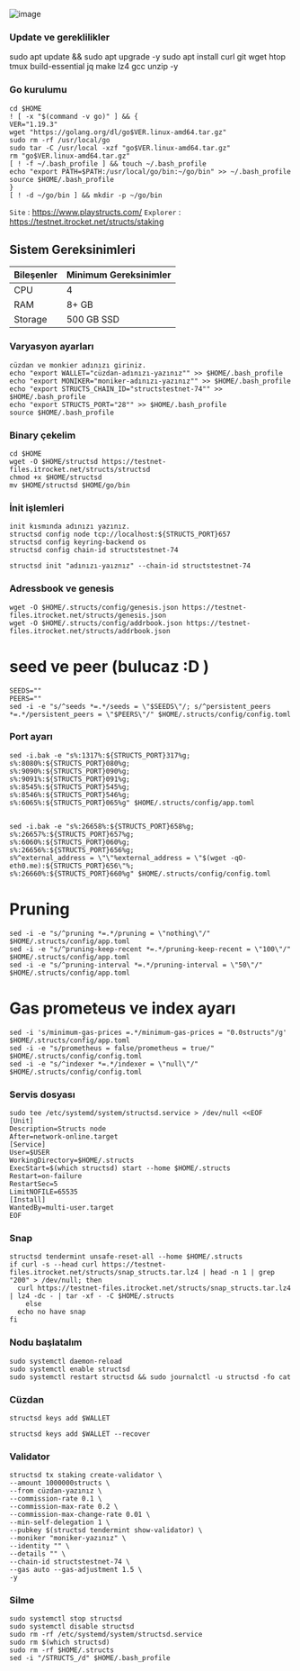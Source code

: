 
![image](https://github.com/molla202/Structs/assets/91562185/cc163ae3-c886-468c-a64a-a48699cdae4b)


### Update ve gereklilikler
sudo apt update && sudo apt upgrade -y
sudo apt install curl git wget htop tmux build-essential jq make lz4 gcc unzip -y


### Go kurulumu
```
cd $HOME
! [ -x "$(command -v go)" ] && {
VER="1.19.3"
wget "https://golang.org/dl/go$VER.linux-amd64.tar.gz"
sudo rm -rf /usr/local/go
sudo tar -C /usr/local -xzf "go$VER.linux-amd64.tar.gz"
rm "go$VER.linux-amd64.tar.gz"
[ ! -f ~/.bash_profile ] && touch ~/.bash_profile
echo "export PATH=$PATH:/usr/local/go/bin:~/go/bin" >> ~/.bash_profile
source $HOME/.bash_profile
}
[ ! -d ~/go/bin ] && mkdir -p ~/go/bin
```



`Site` : https://www.playstructs.com/
`Explorer` : https://testnet.itrocket.net/structs/staking
## Sistem Gereksinimleri

| Bileşenler | Minimum Gereksinimler | 
| ------------ | ------------ |
| CPU |	4|
| RAM	| 8+ GB |
| Storage	| 500 GB SSD |

### Varyasyon ayarları
```
cüzdan ve monkier adınızı giriniz.
echo "export WALLET="cüzdan-adınızı-yazınız"" >> $HOME/.bash_profile
echo "export MONIKER="moniker-adınızı-yazınız"" >> $HOME/.bash_profile
echo "export STRUCTS_CHAIN_ID="structstestnet-74"" >> $HOME/.bash_profile
echo "export STRUCTS_PORT="28"" >> $HOME/.bash_profile
source $HOME/.bash_profile
```
### Binary çekelim
```
cd $HOME
wget -O $HOME/structsd https://testnet-files.itrocket.net/structs/structsd
chmod +x $HOME/structsd
mv $HOME/structsd $HOME/go/bin
```
### İnit işlemleri
```
init kısmında adınızı yazınız.
structsd config node tcp://localhost:${STRUCTS_PORT}657
structsd config keyring-backend os
structsd config chain-id structstestnet-74
```
```
structsd init "adınızı-yaıznız" --chain-id structstestnet-74
```
### Adressbook ve genesis
```
wget -O $HOME/.structs/config/genesis.json https://testnet-files.itrocket.net/structs/genesis.json
wget -O $HOME/.structs/config/addrbook.json https://testnet-files.itrocket.net/structs/addrbook.json
```
# seed ve peer (bulucaz :D )
```
SEEDS=""
PEERS=""
sed -i -e "s/^seeds *=.*/seeds = \"$SEEDS\"/; s/^persistent_peers *=.*/persistent_peers = \"$PEERS\"/" $HOME/.structs/config/config.toml
```
### Port ayarı
```
sed -i.bak -e "s%:1317%:${STRUCTS_PORT}317%g;
s%:8080%:${STRUCTS_PORT}080%g;
s%:9090%:${STRUCTS_PORT}090%g;
s%:9091%:${STRUCTS_PORT}091%g;
s%:8545%:${STRUCTS_PORT}545%g;
s%:8546%:${STRUCTS_PORT}546%g;
s%:6065%:${STRUCTS_PORT}065%g" $HOME/.structs/config/app.toml


sed -i.bak -e "s%:26658%:${STRUCTS_PORT}658%g;
s%:26657%:${STRUCTS_PORT}657%g;
s%:6060%:${STRUCTS_PORT}060%g;
s%:26656%:${STRUCTS_PORT}656%g;
s%^external_address = \"\"%external_address = \"$(wget -qO- eth0.me):${STRUCTS_PORT}656\"%;
s%:26660%:${STRUCTS_PORT}660%g" $HOME/.structs/config/config.toml
```
# Pruning
```
sed -i -e "s/^pruning *=.*/pruning = \"nothing\"/" $HOME/.structs/config/app.toml
sed -i -e "s/^pruning-keep-recent *=.*/pruning-keep-recent = \"100\"/" $HOME/.structs/config/app.toml
sed -i -e "s/^pruning-interval *=.*/pruning-interval = \"50\"/" $HOME/.structs/config/app.toml
```
# Gas prometeus ve index ayarı
```
sed -i 's/minimum-gas-prices =.*/minimum-gas-prices = "0.0structs"/g' $HOME/.structs/config/app.toml
sed -i -e "s/prometheus = false/prometheus = true/" $HOME/.structs/config/config.toml
sed -i -e "s/^indexer *=.*/indexer = \"null\"/" $HOME/.structs/config/config.toml
```
### Servis dosyası
```
sudo tee /etc/systemd/system/structsd.service > /dev/null <<EOF
[Unit]
Description=Structs node
After=network-online.target
[Service]
User=$USER
WorkingDirectory=$HOME/.structs
ExecStart=$(which structsd) start --home $HOME/.structs
Restart=on-failure
RestartSec=5
LimitNOFILE=65535
[Install]
WantedBy=multi-user.target
EOF
```
### Snap
```
structsd tendermint unsafe-reset-all --home $HOME/.structs
if curl -s --head curl https://testnet-files.itrocket.net/structs/snap_structs.tar.lz4 | head -n 1 | grep "200" > /dev/null; then
  curl https://testnet-files.itrocket.net/structs/snap_structs.tar.lz4 | lz4 -dc - | tar -xf - -C $HOME/.structs
    else
  echo no have snap
fi
```
### Nodu başlatalım
```
sudo systemctl daemon-reload
sudo systemctl enable structsd
sudo systemctl restart structsd && sudo journalctl -u structsd -fo cat
```
### Cüzdan
```
structsd keys add $WALLET
```
```
structsd keys add $WALLET --recover
```
### Validator
```
structsd tx staking create-validator \
--amount 1000000structs \
--from cüzdan-yazınız \
--commission-rate 0.1 \
--commission-max-rate 0.2 \
--commission-max-change-rate 0.01 \
--min-self-delegation 1 \
--pubkey $(structsd tendermint show-validator) \
--moniker "moniker-yazınız" \
--identity "" \
--details "" \
--chain-id structstestnet-74 \
--gas auto --gas-adjustment 1.5 \
-y
```
### Silme
```
sudo systemctl stop structsd
sudo systemctl disable structsd
sudo rm -rf /etc/systemd/system/structsd.service
sudo rm $(which structsd)
sudo rm -rf $HOME/.structs
sed -i "/STRUCTS_/d" $HOME/.bash_profile
```
